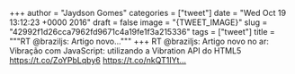 
+++
author = "Jaydson Gomes"
categories = ["tweet"]
date = "Wed Oct 19 13:12:23 +0000 2016"
draft = false
image = "{TWEET_IMAGE}"
slug = "42992f1d26cca7962fd9671c4a19fe1f3a215336"
tags = ["tweet"]
title = """RT @braziljs: Artigo novo..."""
+++
RT @braziljs: Artigo novo no ar: Vibração com JavaScript: utilizando a Vibration API do HTML5 https://t.co/ZoYPbLqby6 https://t.co/nkQT1IYt…
